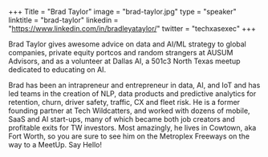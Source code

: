 +++
Title = "Brad Taylor"
image = "brad-taylor.jpg"
type = "speaker"
linktitle = "brad-taylor"
linkedin = "https://www.linkedin.com/in/bradleyataylor/"
twitter = "techxasexec"
+++

Brad Taylor gives awesome advice on data and AI/ML strategy to global companies, private equity portcos and random strangers at AUSUM Advisors, and as a volunteer at Dallas AI, a 501c3 North Texas meetup dedicated to educating on AI.

Brad has been an intrapreneur and entrepreneur in data, AI, and IoT and has led teams in the creation of NLP, data products and predictive analytics for retention, churn, driver safety, traffic, CX and fleet risk. He is a former founding partner at Tech Wildcatters, and worked with dozens of mobile, SaaS and AI start-ups, many of which became both job creators and profitable exits for TW investors. Most amazingly, he lives in Cowtown, aka Fort Worth, so you are sure to see him on the Metroplex Freeways on the way to a MeetUp. Say Hello!